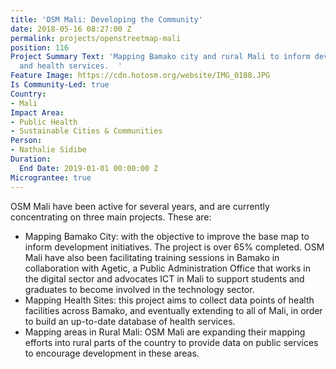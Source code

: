 ```yaml
---
title: 'OSM Mali: Developing the Community'
date: 2018-05-16 08:27:00 Z
permalink: projects/openstreetmap-mali
position: 116
Project Summary Text: 'Mapping Bamako city and rural Mali to inform development initiatives
  and health services.  '
Feature Image: https://cdn.hotosm.org/website/IMG_0188.JPG
Is Community-Led: true
Country:
- Mali
Impact Area:
- Public Health
- Sustainable Cities & Communities
Person:
- Nathalie Sidibe
Duration:
  End Date: 2019-01-01 00:00:00 Z
Micrograntee: true
---
```


OSM Mali have been active for several years, and are currently concentrating on three main projects. These are:
* Mapping Bamako City: with the objective to improve the base map  to inform development initiatives. The project is over 65% completed. OSM Mali have also been facilitating training sessions in Bamako in collaboration with Agetic, a Public Administration Office that works in the digital sector and advocates ICT in Mali to support students and graduates to become involved in the technology sector. 
* Mapping Health Sites: this project aims to collect data points of health facilities across Bamako, and eventually extending to all of Mali, in order to build an up-to-date database of health services. 
* Mapping areas in Rural Mali: OSM Mali are expanding their mapping efforts into rural parts of the country to provide data on public services to encourage development in these areas.

